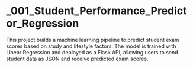 # _001_Student_Performance_Predictor_Regression
This project builds a machine learning pipeline to predict student exam scores based on study and lifestyle factors. The model is trained with Linear Regression and deployed as a Flask API, allowing users to send student data as JSON and receive predicted exam scores.
